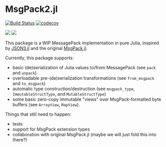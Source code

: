 # MsgPack2.jl

[![Build Status](https://travis-ci.com/beacon-biosignals/MsgPack2.jl.svg?token=Jbjm3zfgVHsfbKqsz3ki&branch=master)](https://travis-ci.com/beacon-biosignals/MsgPack2.jl)
[![codecov](https://codecov.io/gh/beacon-biosignals/MsgPack2.jl/branch/master/graph/badge.svg?token=D0bcI0Rtsw)](https://codecov.io/gh/beacon-biosignals/MsgPack2.jl)

[![](https://img.shields.io/badge/docs-stable-blue.svg)](https://beacon-biosignals.github.io/MsgPack2.jl/stable/)
[![](https://img.shields.io/badge/docs-latest-blue.svg)](https://beacon-biosignals.github.io/MsgPack2.jl/latest/)

This package is a WIP MessagePack implementation in pure Julia, inspired by [JSON3.jl](https://github.com/quinnj/JSON3.jl) and the original [MsgPack.jl](https://github.com/JuliaIO/MsgPack.jl).

Currently, this package supports:

- basic (de)serialization of Julia values to/from MessagePack (see `pack` and `unpack`)
- overloadable pre-(de)serialization transformations (see `from_msgpack` and `to_msgpack`)
- automatic type construction/destruction (see `msgpack_type`, `ImmutableStructType`, and `MutableStructType`)
- some basic zero-copy immutable "views" over MsgPack-formatted byte buffers (see `ArrayView`, `MapView`).

Things that still need to happen:

- tests
- support for MsgPack extension types
- collaboration with original MsgPack.jl (maybe we will just fold this into there?)
